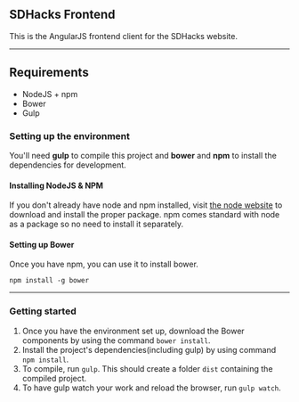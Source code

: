 ## SDHacks Frontend

This is the AngularJS frontend client for the SDHacks website.

---

## Requirements

* NodeJS + npm
* Bower
* Gulp

### Setting up the environment

You'll need **gulp** to compile this project and **bower** and **npm** to install the dependencies for development.

#### Installing NodeJS & NPM

If you don't already have node and npm installed, visit [the node website](http://nodejs.org/) to download and install the proper package. npm comes standard with node as a package so no need to install it separately.

#### Setting up Bower

Once you have npm, you can use it to install bower.

`npm install -g bower`

---

### Getting started

1. Once you have the environment set up, download the Bower components by using the command `bower install`.
2. Install the project's dependencies(including gulp) by using command `npm install`.
3. To compile, run `gulp`. This should create a folder `dist` containing the compiled project.
4. To have gulp watch your work and reload the browser, run `gulp watch`. 

